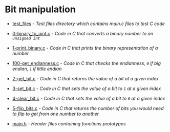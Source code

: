 # Bit manipulation

- [test_files](https://github.com/KristiSeraj/holbertonschool-low_level_programming/tree/main/0x14-bit_manipulation/test_files) - *Test files directory which contains main.c files to test C code* 

- [0-binary_to_uint.c](https://github.com/KristiSeraj/holbertonschool-low_level_programming/blob/main/0x14-bit_manipulation/0-binary_to_uint.c) - *Code in C that converts a binary number to an `unsigned int`*

- [1-print_binary.c](https://github.com/KristiSeraj/holbertonschool-low_level_programming/blob/main/0x14-bit_manipulation/1-print_binary.c) - *Code in C that prints the binary representation of a number*

- [100-get_endianness.c](https://github.com/KristiSeraj/holbertonschool-low_level_programming/blob/main/0x14-bit_manipulation/100-get_endianness.c) - *Code in C that checks the endianness, `0` if big endian, `1` if little endian*

- [2-get_bit.c](https://github.com/KristiSeraj/holbertonschool-low_level_programming/blob/main/0x14-bit_manipulation/2-get_bit.c) - *Code in C that returns the value of a bit at a given index*

- [3-set_bit.c](https://github.com/KristiSeraj/holbertonschool-low_level_programming/blob/main/0x14-bit_manipulation/3-set_bit.c) - *Code in C that sets the value of a bit to `1` at a given index*

- [4-clear_bit.c](https://github.com/KristiSeraj/holbertonschool-low_level_programming/blob/main/0x14-bit_manipulation/4-clear_bit.c) - *Code in C that sets the value of a bit to `0` at a given index*

- [5-flip_bits.c](https://github.com/KristiSeraj/holbertonschool-low_level_programming/blob/main/0x14-bit_manipulation/5-flip_bits.c) - *Code in C that returns the number of bits you would need to flip to get from one number to another*

- [main.h](https://github.com/KristiSeraj/holbertonschool-low_level_programming/blob/main/0x14-bit_manipulation/main.h) - *Header files containing functions prototypes*
